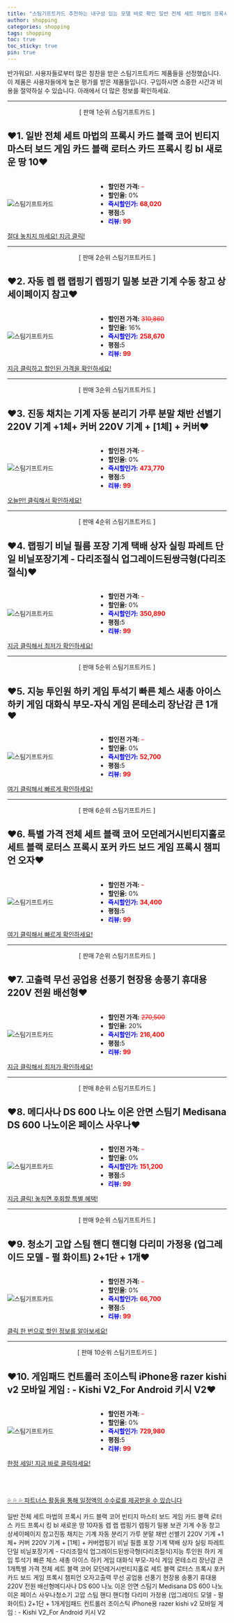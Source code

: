 ```yaml
---
title: "스팀기프트카드 추천하는 내구성 있는 모델 바로 확인 일반 전체 세트 마법의 프록시"
author: shopping
categories: shopping
tags: shopping
toc: true
toc_sticky: true
pin: true
---
```

반가워요!. 사용자들로부터 많은 칭찬을 받은 스팀기프트카드 제품들을 선정했습니다. 이 제품은 사용자들에게 높은 평가를 받은 제품들입니다. 구입하시면 소중한 시간과 비용을 절약하실 수 있습니다. 아래에서 더 많은 정보를 확인하세요.

---
<p class="toplist" style="margin: 0 auto; display: block; width: fit-content;">[ 판매 1순위 스팀기프트카드 ]</p>

<h2><strong>❤️1. 일반 전체 세트 마법의 프록시 카드 블랙 코어 빈티지 마스터 보드 게임 카드 블랙 로터스 카드 프록시 킹 bl 새로운 땅 10❤️</strong></h2>

<div style="display: flex; align-items: center;">
    <div style="flex: 0.4;">
        <img src="https://thumbnail10.coupangcdn.com/thumbnails/remote/230x230ex/image/vendor_inventory/cbee/0ac8a407e765c84386a2af5af0860b17369ddba1776b49941a28a332aa4d.jpeg" alt="스팀기프트카드" style="max-width: 100%;">
    </div>
    <div style="flex: 0.6; margin-left: 10px;">
        <ul>
            <li><strong>할인전 가격:</strong> <del style="color: red;">-</del></li>
            <li><strong>할인율:</strong> 0%</li>
            <li><span style='color:blue'><strong>즉시할인가:</strong></span> <span style='color:red'><strong>68,020</strong></span></li>
            <li><strong>평점:</strong>5</li>
            <li><span style='color:blue'><strong>리뷰:</strong></span> <span style='color:red'><strong>99</strong></span></li>
        </ul>
    </div>
</div>
<div class="center">
    <a href="https://selin100587001.github.io?lptag=AF9450613&subid=githubio&pageKey=6678366109&traceid=V0-153&itemId=15390211686&vendorItemId=82610231085" class="myButton">
        절대 놓치지 마세요! 지금 클릭!
    </a>
</div>


---
<p class="toplist" style="margin: 0 auto; display: block; width: fit-content;">[ 판매 2순위 스팀기프트카드 ]</p>

<h2><strong>❤️2. 자동 렙 랩 랩핑기 렙핑기 밀봉 보관 기계 수동 창고 상세이페이지 참고❤️</strong></h2>

<div style="display: flex; align-items: center;">
    <div style="flex: 0.4;">
        <img src="https://thumbnail7.coupangcdn.com/thumbnails/remote/230x230ex/image/vendor_inventory/3ee2/bd30497ce95ef81fa5f1da4392477c5917df61f1a4f909ec34073c4a252e.jpg" alt="스팀기프트카드" style="max-width: 100%;">
    </div>
    <div style="flex: 0.6; margin-left: 10px;">
        <ul>
            <li><strong>할인전 가격:</strong> <del style="color: red;">310,860</del></li>
            <li><strong>할인율:</strong> 16%</li>
            <li><span style='color:blue'><strong>즉시할인가:</strong></span> <span style='color:red'><strong>258,670</strong></span></li>
            <li><strong>평점:</strong>5</li>
            <li><span style='color:blue'><strong>리뷰:</strong></span> <span style='color:red'><strong>99</strong></span></li>
        </ul>
    </div>
</div>
<div class="center">
    <a href="https://selin100587001.github.io?lptag=AF9450613&subid=githubio&pageKey=6577431560&traceid=V0-153&itemId=14788134193&vendorItemId=84948712232" class="myButton">
        지금 클릭하고 할인된 가격을 확인하세요!
    </a>
</div>


---
<p class="toplist" style="margin: 0 auto; display: block; width: fit-content;">[ 판매 3순위 스팀기프트카드 ]</p>

<h2><strong>❤️3. 진동 채치는 기계 자동 분리기 가루 분말 채반 선별기 220V 기계 +1체+ 커버 220V 기계 + [1체] + 커버❤️</strong></h2>

<div style="display: flex; align-items: center;">
    <div style="flex: 0.4;">
        <img src="https://thumbnail7.coupangcdn.com/thumbnails/remote/230x230ex/image/vendor_inventory/b844/1526fd33759d764043307daee9990ab2db130aaa10fbf7f0222012d03d03.jpg" alt="스팀기프트카드" style="max-width: 100%;">
    </div>
    <div style="flex: 0.6; margin-left: 10px;">
        <ul>
            <li><strong>할인전 가격:</strong> <del style="color: red;">-</del></li>
            <li><strong>할인율:</strong> 0%</li>
            <li><span style='color:blue'><strong>즉시할인가:</strong></span> <span style='color:red'><strong>473,770</strong></span></li>
            <li><strong>평점:</strong>5</li>
            <li><span style='color:blue'><strong>리뷰:</strong></span> <span style='color:red'><strong>99</strong></span></li>
        </ul>
    </div>
</div>
<div class="center">
    <a href="https://selin100587001.github.io?lptag=AF9450613&subid=githubio&pageKey=6533090936&traceid=V0-153&itemId=14517388446&vendorItemId=83476926231" class="myButton">
        오늘만! 클릭해서 확인하세요!
    </a>
</div>


---
<p class="toplist" style="margin: 0 auto; display: block; width: fit-content;">[ 판매 4순위 스팀기프트카드 ]</p>

<h2><strong>❤️4. 랩핑기 비닐 필름 포장 기계 택배 상자 실링 파레트 단일 비닐포장기계 - 다리조절식 업그레이드된쌍극형(다리조절식)❤️</strong></h2>

<div style="display: flex; align-items: center;">
    <div style="flex: 0.4;">
        <img src="https://thumbnail6.coupangcdn.com/thumbnails/remote/230x230ex/image/vendor_inventory/6a85/fef3de08c54a5f469b176c19521384552725daffc2c917769875bc066338.png" alt="스팀기프트카드" style="max-width: 100%;">
    </div>
    <div style="flex: 0.6; margin-left: 10px;">
        <ul>
            <li><strong>할인전 가격:</strong> <del style="color: red;">-</del></li>
            <li><strong>할인율:</strong> 0%</li>
            <li><span style='color:blue'><strong>즉시할인가:</strong></span> <span style='color:red'><strong>350,890</strong></span></li>
            <li><strong>평점:</strong>5</li>
            <li><span style='color:blue'><strong>리뷰:</strong></span> <span style='color:red'><strong>99</strong></span></li>
        </ul>
    </div>
</div>
<div class="center">
    <a href="https://selin100587001.github.io?lptag=AF9450613&subid=githubio&pageKey=6887586892&traceid=V0-153&itemId=16525210222&vendorItemId=83712190478" class="myButton">
        지금 클릭해서 최저가 확인하세요!
    </a>
</div>


---
<p class="toplist" style="margin: 0 auto; display: block; width: fit-content;">[ 판매 5순위 스팀기프트카드 ]</p>

<h2><strong>❤️5. 지능 투인원 하키 게임 투석기 빠른 체스 새총 아이스 하키 게임 대화식 부모-자식 게임 몬테소리 장난감 큰 1개❤️</strong></h2>

<div style="display: flex; align-items: center;">
    <div style="flex: 0.4;">
        <img src="https://thumbnail9.coupangcdn.com/thumbnails/remote/230x230ex/image/vendor_inventory/864c/765a50ceb10fa8b1a323a950d2b86bab21a4ceb0a2038033d56e289d1c2e.jpeg" alt="스팀기프트카드" style="max-width: 100%;">
    </div>
    <div style="flex: 0.6; margin-left: 10px;">
        <ul>
            <li><strong>할인전 가격:</strong> <del style="color: red;">-</del></li>
            <li><strong>할인율:</strong> 0%</li>
            <li><span style='color:blue'><strong>즉시할인가:</strong></span> <span style='color:red'><strong>52,700</strong></span></li>
            <li><strong>평점:</strong>5</li>
            <li><span style='color:blue'><strong>리뷰:</strong></span> <span style='color:red'><strong>99</strong></span></li>
        </ul>
    </div>
</div>
<div class="center">
    <a href="https://selin100587001.github.io?lptag=AF9450613&subid=githubio&pageKey=6730147349&traceid=V0-153&itemId=15678428480&vendorItemId=83290815214" class="myButton">
        여기 클릭해서 빠르게 확인하세요!
    </a>
</div>


---
<p class="toplist" style="margin: 0 auto; display: block; width: fit-content;">[ 판매 6순위 스팀기프트카드 ]</p>

<h2><strong>❤️6. 특별 가격 전체 세트 블랙 코어 모던레거시빈티지홀로 세트 블랙 로터스 프록시 포커 카드 보드 게임 프록시 챔피언 오자❤️</strong></h2>

<div style="display: flex; align-items: center;">
    <div style="flex: 0.4;">
        <img src="https://thumbnail6.coupangcdn.com/thumbnails/remote/230x230ex/image/vendor_inventory/2606/47d69d854e67656bafed94948d7d36a441aca7e4563fa5314a7705aba904.jpeg" alt="스팀기프트카드" style="max-width: 100%;">
    </div>
    <div style="flex: 0.6; margin-left: 10px;">
        <ul>
            <li><strong>할인전 가격:</strong> <del style="color: red;">-</del></li>
            <li><strong>할인율:</strong> 0%</li>
            <li><span style='color:blue'><strong>즉시할인가:</strong></span> <span style='color:red'><strong>34,400</strong></span></li>
            <li><strong>평점:</strong>5</li>
            <li><span style='color:blue'><strong>리뷰:</strong></span> <span style='color:red'><strong>99</strong></span></li>
        </ul>
    </div>
</div>
<div class="center">
    <a href="https://selin100587001.github.io?lptag=AF9450613&subid=githubio&pageKey=6732784756&traceid=V0-153&itemId=15691769649&vendorItemId=83535522065" class="myButton">
        여기 클릭해서 빠르게 확인하세요!
    </a>
</div>


---
<p class="toplist" style="margin: 0 auto; display: block; width: fit-content;">[ 판매 7순위 스팀기프트카드 ]</p>

<h2><strong>❤️7. 고출력 무선 공업용 선풍기 현장용 송풍기 휴대용 220V 전원 배선형❤️</strong></h2>

<div style="display: flex; align-items: center;">
    <div style="flex: 0.4;">
        <img src="https://thumbnail10.coupangcdn.com/thumbnails/remote/230x230ex/image/vendor_inventory/d1e7/212cd581dc675f51954e05fb3c2336d5b848be38c6fbf186234f2cadc084.jpg" alt="스팀기프트카드" style="max-width: 100%;">
    </div>
    <div style="flex: 0.6; margin-left: 10px;">
        <ul>
            <li><strong>할인전 가격:</strong> <del style="color: red;">270,500</del></li>
            <li><strong>할인율:</strong> 20%</li>
            <li><span style='color:blue'><strong>즉시할인가:</strong></span> <span style='color:red'><strong>216,400</strong></span></li>
            <li><strong>평점:</strong>5</li>
            <li><span style='color:blue'><strong>리뷰:</strong></span> <span style='color:red'><strong>99</strong></span></li>
        </ul>
    </div>
</div>
<div class="center">
    <a href="https://selin100587001.github.io?lptag=AF9450613&subid=githubio&pageKey=7093404960&traceid=V0-153&itemId=17683697707&vendorItemId=84848878725" class="myButton">
        지금 클릭해서 최저가 확인하세요!
    </a>
</div>


---
<p class="toplist" style="margin: 0 auto; display: block; width: fit-content;">[ 판매 8순위 스팀기프트카드 ]</p>

<h2><strong>❤️8. 메디사나 DS 600 나노 이온 안면 스팀기 Medisana DS 600 나노이온 페이스 사우나❤️</strong></h2>

<div style="display: flex; align-items: center;">
    <div style="flex: 0.4;">
        <img src="https://thumbnail7.coupangcdn.com/thumbnails/remote/230x230ex/image/vendor_inventory/4c2e/3380f61e87b15e73a08fc3d32157789038a02942002edd3eed4514ba1fd7.jpg" alt="스팀기프트카드" style="max-width: 100%;">
    </div>
    <div style="flex: 0.6; margin-left: 10px;">
        <ul>
            <li><strong>할인전 가격:</strong> <del style="color: red;">-</del></li>
            <li><strong>할인율:</strong> 0%</li>
            <li><span style='color:blue'><strong>즉시할인가:</strong></span> <span style='color:red'><strong>151,200</strong></span></li>
            <li><strong>평점:</strong>5</li>
            <li><span style='color:blue'><strong>리뷰:</strong></span> <span style='color:red'><strong>99</strong></span></li>
        </ul>
    </div>
</div>
<div class="center">
    <a href="https://selin100587001.github.io?lptag=AF9450613&subid=githubio&pageKey=7150722923&traceid=V0-153&itemId=17976873169&vendorItemId=89343756195" class="myButton">
        지금 클릭! 놓치면 후회할 특별 혜택!
    </a>
</div>


---
<p class="toplist" style="margin: 0 auto; display: block; width: fit-content;">[ 판매 9순위 스팀기프트카드 ]</p>

<h2><strong>❤️9. 청소기 고압 스팀 핸디 핸디형 다리미 가정용 (업그레이드 모델 - 펄 화이트) 2+1단 + 1개❤️</strong></h2>

<div style="display: flex; align-items: center;">
    <div style="flex: 0.4;">
        <img src="https://thumbnail7.coupangcdn.com/thumbnails/remote/230x230ex/image/vendor_inventory/cf53/b13244f009c4df9f90d69aa916845d9dc37ace66ea49685b7a2cf41e2046.jpg" alt="스팀기프트카드" style="max-width: 100%;">
    </div>
    <div style="flex: 0.6; margin-left: 10px;">
        <ul>
            <li><strong>할인전 가격:</strong> <del style="color: red;">-</del></li>
            <li><strong>할인율:</strong> 0%</li>
            <li><span style='color:blue'><strong>즉시할인가:</strong></span> <span style='color:red'><strong>66,700</strong></span></li>
            <li><strong>평점:</strong>5</li>
            <li><span style='color:blue'><strong>리뷰:</strong></span> <span style='color:red'><strong>99</strong></span></li>
        </ul>
    </div>
</div>
<div class="center">
    <a href="https://selin100587001.github.io?lptag=AF9450613&subid=githubio&pageKey=8238923821&traceid=V0-153&itemId=22758621581&vendorItemId=89793782341" class="myButton">
        클릭 한 번으로 할인 정보를 알아보세요!
    </a>
</div>


---
<p class="toplist" style="margin: 0 auto; display: block; width: fit-content;">[ 판매 10순위 스팀기프트카드 ]</p>

<h2><strong>❤️10. 게임패드 컨트롤러 조이스틱 iPhone용 razer kishi v2 모바일 게임 : - Kishi V2_For Android 키시 V2❤️</strong></h2>

<div style="display: flex; align-items: center;">
    <div style="flex: 0.4;">
        <img src="https://thumbnail7.coupangcdn.com/thumbnails/remote/230x230ex/image/vendor_inventory/4e09/e0a356036633782c988190759c778055b09ebffa4369d246efc4aeb067ef.jpeg" alt="스팀기프트카드" style="max-width: 100%;">
    </div>
    <div style="flex: 0.6; margin-left: 10px;">
        <ul>
            <li><strong>할인전 가격:</strong> <del style="color: red;">-</del></li>
            <li><strong>할인율:</strong> 0%</li>
            <li><span style='color:blue'><strong>즉시할인가:</strong></span> <span style='color:red'><strong>729,980</strong></span></li>
            <li><strong>평점:</strong>5</li>
            <li><span style='color:blue'><strong>리뷰:</strong></span> <span style='color:red'><strong>99</strong></span></li>
        </ul>
    </div>
</div>
<div class="center">
    <a href="https://selin100587001.github.io?lptag=AF9450613&subid=githubio&pageKey=6831011311&traceid=V0-153&itemId=16215552695&vendorItemId=84798881173" class="myButton">
        한정 세일! 지금 바로 클릭하세요!
    </a>
</div>

<br><br><br>[💦 💦 💦 파트너스 활동을 통해 일정액의 수수료를 제공받을 수 있습니다](https://link.coupang.com/a/bcpT2c)<br><br>일반 전체 세트 마법의 프록시 카드 블랙 코어 빈티지 마스터 보드 게임 카드 블랙 로터스 카드 프록시 킹 bl 새로운 땅 10자동 렙 랩 랩핑기 렙핑기 밀봉 보관 기계 수동 창고 상세이페이지 참고진동 채치는 기계 자동 분리기 가루 분말 채반 선별기 220V 기계 +1체+ 커버 220V 기계 + [1체] + 커버랩핑기 비닐 필름 포장 기계 택배 상자 실링 파레트 단일 비닐포장기계 - 다리조절식 업그레이드된쌍극형(다리조절식)지능 투인원 하키 게임 투석기 빠른 체스 새총 아이스 하키 게임 대화식 부모-자식 게임 몬테소리 장난감 큰 1개특별 가격 전체 세트 블랙 코어 모던레거시빈티지홀로 세트 블랙 로터스 프록시 포커 카드 보드 게임 프록시 챔피언 오자고출력 무선 공업용 선풍기 현장용 송풍기 휴대용 220V 전원 배선형메디사나 DS 600 나노 이온 안면 스팀기 Medisana DS 600 나노이온 페이스 사우나청소기 고압 스팀 핸디 핸디형 다리미 가정용 (업그레이드 모델 - 펄 화이트) 2+1단 + 1개게임패드 컨트롤러 조이스틱 iPhone용 razer kishi v2 모바일 게임 : - Kishi V2_For Android 키시 V2